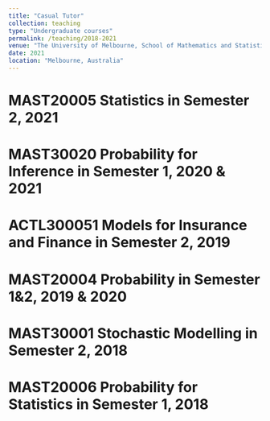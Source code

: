 ```yaml
---
title: "Casual Tutor"
collection: teaching
type: "Undergraduate courses"
permalink: /teaching/2018-2021
venue: "The University of Melbourne, School of Mathematics and Statistics"
date: 2021
location: "Melbourne, Australia"
---
```




MAST20005 Statistics in Semester 2, 2021
======

MAST30020 Probability for Inference in Semester 1, 2020 & 2021
======

ACTL300051 Models for Insurance and Finance in Semester 2, 2019
======

MAST20004 Probability in Semester 1&2, 2019 & 2020
======

MAST30001 Stochastic Modelling in Semester 2, 2018
======

MAST20006 Probability for Statistics in Semester 1, 2018
======
